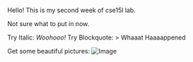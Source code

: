Hello!
This is my second week of cse15l lab.

Not sure what to put in now.

Try Italic: _Woohooo!_
Try Blockquote: > Whaaat Haaaappened

Get some beautiful pictures: ![Image](https://i.pximg.net/img-original/img/2022/01/13/02/28/22/95490649_p0.png)
